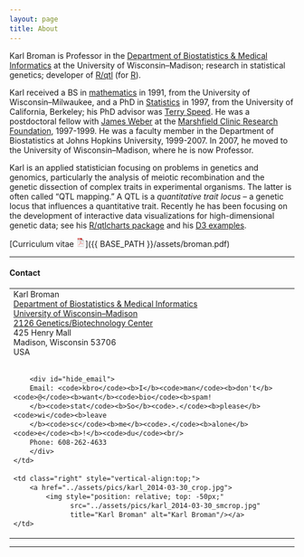 ```yaml
---
layout: page
title: About
---
```


Karl Broman is Professor in the
[Department of Biostatistics &amp; Medical Informatics](http://www.biostat.wisc.edu)
at the University of Wisconsin&ndash;Madison;
research in statistical genetics; developer of
[R/qtl](http://www.rqtl.org) (for [R](http://www.r-project.org)).

Karl received a BS in [mathematics](http://www4.uwm.edu/letsci/math/)
in 1991, from the 
University of Wisconsin&ndash;Milwaukee, and a
PhD in [Statistics](http://www.stat.berkeley.edu) in 1997, from the
University of California, Berkeley; his PhD advisor was
[Terry Speed](http://www.wehi.edu.au/faculty_members/professor_terry_speed).
He was a postdoctoral fellow with [James Weber](https://www.preventiongenetics.com/about-us/senior-staff/) at the
[Marshfield Clinic Research Foundation](http://research.marshfieldclinic.org),
1997-1999. He
was a faculty member in the Department of Biostatistics at Johns
Hopkins University, 1999-2007. In 2007, he moved to the
University of Wisconsin&ndash;Madison,
where he is now Professor.

Karl is an applied statistician focusing on problems in genetics and
genomics, particularly the analysis of meiotic recombination and the
genetic dissection of complex traits in experimental organisms. The
latter is often called &ldquo;QTL mapping.&rdquo; A QTL is a
_quantitative trait locus_ &ndash; a genetic locus that influences a
quantitative trait. Recently he has been focusing on the development
of interactive data visualizations for high-dimensional genetic data;
see his [R/qtlcharts package](http://kbroman.org/qtlcharts) and
his [D3 examples](http://www.biostat.wisc.edu/~kbroman/D3).

[Curriculum vitae ![CV as pdf](icons16/pdf-icon.png)]({{ BASE_PATH }}/assets/broman.pdf)


---

#### Contact

<table class="wide">
<tr>
    <td class="left" style="vertical-align:top;">
        Karl Broman<br/>
        <a href="http://www.bisotat.wisc.edu">Department of Biostatistics &amp;  Medical Informatics</a><br/>
        <a href="http://www.wisc.edu">University of Wisconsin&ndash;Madison</a><br/>
        <a href="http://map.wisc.edu/s/2tie3nen">2126 Genetics/Biotechnology Center</a><br/>
        425 Henry Mall<br/>
        Madison, Wisconsin 53706<br/>
        USA<br/><br/>

        <div id="hide_email">
        Email: <code>kbro</code><b>I</b><code>man</code><b>don't</b><code>@</code><b>want</b><code>bio</code><b>spam!
        </b><code>stat</code><b>So</b><code>.</code><b>please</b><code>wi</code><b>leave
        </b><code>sc</code><b>me</b><code>.</code><b>alone</b><code>e</code><b>!</b><code>du</code><br/> 
        Phone: 608-262-4633
        </div>
    </td>

    <td class="right" style="vertical-align:top;">
        <a href="../assets/pics/karl_2014-03-30_crop.jpg">
            <img style="position: relative; top: -50px;" 
                  src="../assets/pics/karl_2014-03-30_smcrop.jpg" 
                  title="Karl Broman" alt="Karl Broman"/></a>
    </td>
</tr>

</table>

---
